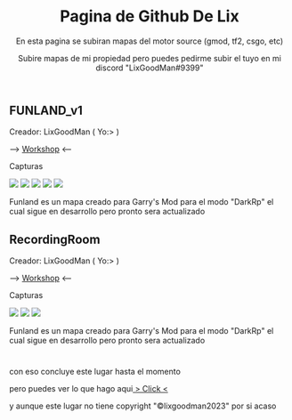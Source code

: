 <html class="backhtml">    
    <head>
        <meta charset="utf-8">
    </head>
    <body>
        <header>
            <h1>Pagina de Github De Lix</h1>
            <p>En esta pagina se subiran mapas del motor source (gmod, tf2, csgo, etc)</p>
            <p>Subire mapas de mi propiedad pero puedes pedirme subir el tuyo en mi discord "LixGoodMan#9399"
        </header>
        <h2>FUNLAND_v1</h2>
        <p>Creador: LixGoodMan ( Yo:> )</p>
        <p>--> <a href="https://steamcommunity.com/sharedfiles/filedetails/?id=2830149140">Workshop</a> <-- </p>
        <p>Capturas</p>
        <img src="http://drive.google.com/uc?export=view&id=1GEEkpbfcZth0oBELwUFjaR3fgzUmc1Ks">
        <img src="http://drive.google.com/uc?export=view&id=1FiBUmTwqSYb_jgDmcO_31joQZPiEm6K6">
        <img src="http://drive.google.com/uc?export=view&id=12aePIQQHyHp3ke8oKTAZaZ0766CTJ7LF">
        <img src="http://drive.google.com/uc?export=view&id=1NVEYlTCBjbwIbMMQ-6KKm8gJhUA0KKbb">
        <img src="http://drive.google.com/uc?export=view&id=1Yf_TBD1ZQhAwForyyLtGQHHk0CzMRTqj">
        <p>Funland es un mapa creado para Garry's Mod para el modo "DarkRp" el cual sigue en desarrollo pero pronto sera actualizado</p>
                    <h2>RecordingRoom</h2>
        <p>Creador: LixGoodMan ( Yo:> )</p>
        <p>--> <a href="https://steamcommunity.com/sharedfiles/filedetails/?id=3002505229">Workshop</a> <-- </p>
        <p>Capturas</p>
        <img src="http://drive.google.com/uc?export=view&id=1rB_SHUjsQnECHClX4nARVNIzT2cQwvM6">
        <img src="http://drive.google.com/uc?export=view&id=1SZsfPW6C55EJFqfjdcUGpJ-HoEoh3OMN">
        <img src="http://drive.google.com/uc?export=view&id=1nv043x4CYFCuMDGn6huZgEvmboG9FUYW">
        <p>Funland es un mapa creado para Garry's Mod para el modo "DarkRp" el cual sigue en desarrollo pero pronto sera actualizado</p>
            <h1></h1>
            <p>con eso concluye este lugar hasta el momento<p>
            <p>pero puedes ver lo que hago aqui<a href="https://www.youtube.com/watch?v=dQw4w9WgXcQ&ab_channel=RickAstley"> > Click < </a></p>
            <p>y aunque este lugar no tiene copyright "&copy;lixgoodman2023" por si acaso
    </body>
</html>
